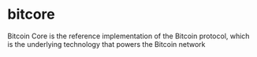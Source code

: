 # bitcore
Bitcoin Core is the reference implementation of the Bitcoin protocol, which is the underlying technology that powers the Bitcoin network
